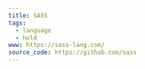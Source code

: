 ```yaml
---
title: SASS
tags:
  - language
  - hold
www: https://sass-lang.com/
source_code: https://github.com/sass
---
```

